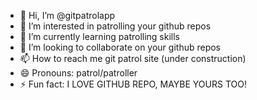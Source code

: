 - 👋 Hi, I’m @gitpatrolapp
- 👀 I’m interested in patrolling your github repos 
- 🌱 I’m currently learning patrolling skills
- 💞️ I’m looking to collaborate on your github repos
- 📫 How to reach me git patrol site (under construction)
- 😄 Pronouns: patrol/patroller
- ⚡ Fun fact: I LOVE GITHUB REPO, MAYBE YOURS TOO!

<!---
gitpatrolapp/gitpatrolapp is a ✨ special ✨ repository because its `README.md` (this file) appears on your GitHub profile.
You can click the Preview link to take a look at your changes.
--->
